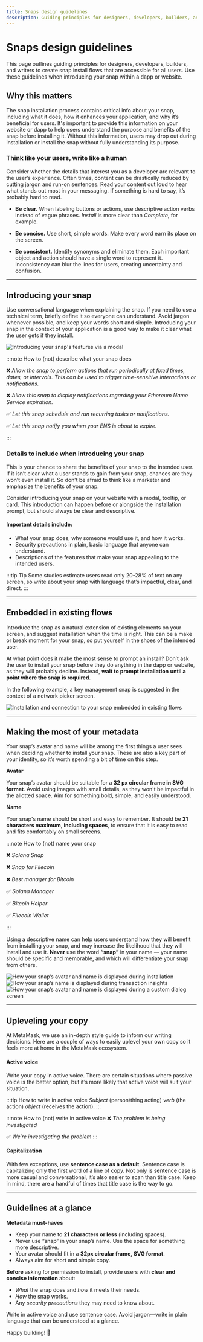 ```yaml
---
title: Snaps design guidelines
description: Guiding principles for designers, developers, builders, and writers to create snap install flows that are accessible for all types of users.
---
```


# Snaps design guidelines

This page outlines guiding principles for designers, developers, builders, and writers to create snap install flows that are accessible for all users. Use these guidelines when introducing your snap within a dapp or website.

## Why this matters

The snap installation process contains critical info about your snap, including what it does, how it enhances your application, and why it’s beneficial for users. It's important to provide this information on your website or dapp to help users understand the purpose and benefits of the snap before installing it. Without this information, users may drop out during installation or install the snap without fully understanding its purpose.

### Think like your users, write like a human

Consider whether the details that interest you as a developer are relevant to the user’s experience. Often times, content can be drastically reduced by cutting jargon and run-on sentences. Read your content out loud to hear what stands out most in your messaging. If something is hard to say, it’s probably hard to read.

- **Be clear.**
  When labeling buttons or actions, use descriptive action verbs instead of vague phrases. _Install_ is more clear than _Complete_, for example.

- **Be concise.**
  Use short, simple words. Make every word earn its place on the screen.

- **Be consistent.**
  Identify synonyms and eliminate them. Each important object and action should have a single word to represent it. Inconsistency can blur the lines for users, creating uncertainty and confusion.

---

## Introducing your snap

Use conversational language when explaining the snap. If you need to use a technical term, briefly define it so everyone can understand. Avoid jargon whenever possible, and keep your words short and simple. Introducing your snap in the context of your application is a good way to make it clear what the user gets if they install.

![Introducing your snap's features via a modal](../assets/install-modal.png)

:::note How to (not) describe what your snap does

❌ _Allow the snap to perform actions that run periodically at fixed times, dates, or intervals. This can be used to trigger time-sensitive interactions or notifications._

❌ _Allow this snap to display notifications regarding your Ethereum Name Service expiration._

✅ _Let this snap schedule and run recurring tasks or notifications._

✅ _Let this snap notify you when your ENS is about to expire._

:::

### Details to include when introducing your snap

This is your chance to share the benefits of your snap to the intended user. If it isn’t clear what a user stands to gain from your snap, chances are they won’t even install it. So don’t be afraid to think like a marketer and emphasize the benefits of your snap.

Consider introducing your snap on your website with a modal, tooltip, or card. This introduction can happen before or alongside the installation prompt, but should always be clear and descriptive.

#### Important details include:

- What your snap does, why someone would use it, and how it works.
- Security precautions in plain, basic language that anyone can understand.
- Descriptions of the features that make your snap appealing to the intended users.

:::tip Tip
Some studies estimate users read only 20-28% of text on any screen, so write about your snap with language that’s impactful, clear, and direct.
:::

---

## Embedded in existing flows

Introduce the snap as a natural extension of existing elements on your screen, and suggest installation when the time is right. This can be a make or break moment for your snap, so put yourself in the shoes of the intended user.

At what point does it make the most sense to prompt an install? Don’t ask the user to install your snap before they do anything in the dapp or website, as they will probably decline. Instead, **wait to prompt installation** **until a point where the snap is required**.

In the following example, a key management snap is suggested in the context of a network picker screen.

![Installation and connection to your snap embedded in existing flows](../assets/picker.png)

---

## Making the most of your metadata

Your snap’s avatar and name will be among the first things a user sees when deciding whether to install your snap. These are also a key part of your identity, so it’s worth spending a bit of time on this step.

**Avatar**

Your snap’s avatar should be suitable for a **32 px circular frame in SVG format**. Avoid using images with small details, as they won't be impactful in the allotted space. Aim for something bold, simple, and easily understood.

**Name**

Your snap's name should be short and easy to remember. It should be **21 characters maximum**, **including spaces**, to ensure that it is easy to read and fits comfortably on small screens.

:::note How to (not) name your snap

❌ _Solana Snap_

❌ _Snap for Filecoin_

❌ _Best manager for Bitcoin_

✅ _Solana Manager_

✅ _Bitcoin Helper_

✅ _Filecoin Wallet_

:::

Using a descriptive name can help users understand how they will benefit from installing your snap, and may increase the likelihood that they will install and use it. **Never** use the word **“snap”** in your name — your name should be specific and memorable, and which will differentiate your snap from others.

![How your snap’s avatar and name is displayed during installation](../assets/install.png)
![How your snap’s name is displayed during transaction insights](../assets/insights.png)
![How your snap’s avatar and name is displayed during a custom dialog screen](../assets/dialog.png)

---

## Upleveling your copy

At MetaMask, we use an in-depth style guide to inform our writing decisions. Here are a couple of ways to easily uplevel your own copy so it feels more at home in the MetaMask ecosystem.

#### Active voice

Write your copy in active voice. There are certain situations where passive voice is the better option, but it’s more likely that active voice will suit your situation.

:::tip How to write in active voice
_Subject_ (person/thing acting) _verb_ (the action) _object_ (receives the action).
:::

:::note How to (not) write in active voice
❌ _The problem is being investigated_

✅ _We’re investigating the problem_
:::

#### Capitalization

With few exceptions, use **sentence case as a default**. Sentence case is capitalizing only the first word of a line of copy. Not only is sentence case is more casual and conversational, it’s also easier to scan than title case. Keep in mind, there are a handful of times that title case is the way to go.

---

## Guidelines at a glance

**Metadata must-haves**

- Keep your name to **21 characters or less** (including spaces).
- Never use “snap” in your snap’s name. Use the space for something more descriptive.
- Your avatar should fit in a **32px circular frame, SVG format**.
- Always aim for short and simple copy.

**Before** asking for permission to install, provide users with **clear and concise information** about:

- _What_ the snap does and _how_ it meets their needs.
- _How_ the snap works.
- Any _security precautions_ they may need to know about.

Write in active voice and use sentence case. Avoid jargon—write in plain language that can be understood at a glance.

Happy building! 👋
